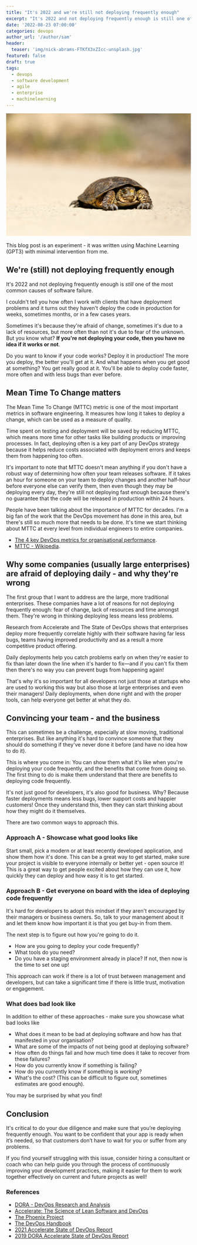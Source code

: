 ```yaml
---
title: "It's 2022 and we're still not deploying frequently enough"
excerpt: "It's 2022 and not deploying frequently enough is still one of the most common causes of software failure."
date: '2022-08-23 07:00:00'
categories: devops
author_url: '/author/sam'
header:
  teaser: 'img/nick-abrams-FTKfX3xZIcc-unsplash.jpg'
featured: false
draft: true
tags:
  - devops
  - software development
  - agile
  - enterprise
  - machinelearning
---
```


![](/img/nick-abrams-FTKfX3xZIcc-unsplash.jpg)

This blog post is an experiment - it was written using Machine Learning (GPT3) with minimal intervention from me.

## We're (still) not deploying frequently enough

It's 2022 and not deploying frequently enough is *still* one of the most common causes of software failure.

I couldn't tell you how often I work with clients that have deployment problems and it turns out they haven't deploy the code in production for weeks, sometimes months, or in a few cases years.

Sometimes it's because they're afraid of change, sometimes it's due to a lack of resources, but more often than not it's due to fear of the unknown. But you know what? **If you're not deploying your code, then you have no idea if it works or not**.

Do you want to know if your code works? Deploy it in production! The more you deploy, the better you'll get at it. And what happens when you get good at something? You get really good at it. You'll be able to deploy code faster, more often and with less bugs than ever before.

## Mean Time To Change matters

The Mean Time To Change (MTTC) metric is one of the most important metrics in software engineering. It measures how long it takes to deploy a change, which can be used as a measure of quality.

Time spent on testing and deployment will be saved by reducing MTTC, which means more time for other tasks like building products or improving processes. In fact, deploying often is a key part of any DevOps strategy because it helps reduce costs associated with deployment errors and keeps them from happening too often.

It's important to note that MTTC doesn't mean anything if you don't have a robust way of determining how often your team releases software. If it takes an hour for someone on your team to deploy changes and another half-hour before everyone else can verify them, then even though they may be deploying every day, they're still not deploying fast enough because there's no guarantee that the code will be released in production within 24 hours.

People have been talking about the importance of MTTC for decades. I'm a big fan of the work that the DevOps movement has done in this area, but there's still so much more that needs to be done. It's time we start thinking about MTTC at every level from individual engineers to entire companies.

- [The 4 key DevOps metrics for organisational performance](https://cloud.google.com/blog/products/devops-sre/using-the-four-keys-to-measure-your-devops-performance).
- [MTTC - Wikipedia](https://en.wikipedia.org/wiki/Mean_time_to_change).

## Why some companies (usually large enterprises) are afraid of deploying daily - and why they're wrong

The first group that I want to address are the large, more traditional enterprises. These companies have a lot of reasons for not deploying frequently enough: fear of change, lack of resources and time amongst them. They're wrong in thinking deploying less means less problems.

Research from Accelerate and The State of DevOps shows that enterprises deploy more frequently correlate highly with their software having far less bugs, teams having improved productivity and as a result a more competitive product offering.

Daily deployments help you catch problems early on when they're easier to fix than later down the line when it's harder to fix—and if you can't fix them then there's no way you can prevent bugs from happening again!

That's why it's so important for all developers not just those at startups who are used to working this way but also those at large enterprises and even their managers! Daily deployments, when done right and with the proper tools, can help everyone get better at what they do.

## Convincing your team - and the business

This can sometimes be a challenge, especially at slow moving, traditional enterprises. But like anything it's hard to convince someone that they should do something if they've never done it before (and have no idea how to do it).

This is where you come in: You can show them what it's like when you're deploying your code frequently, and the benefits that come from doing so. The first thing to do is make them understand that there are benefits to deploying code frequently.

It's not just good for developers, it's also good for business. Why? Because faster deployments means less bugs, lower support costs and happier customers! Once they understand this, then they can start thinking about how they might do it themselves.

There are two common ways to approach this.

### Approach A - Showcase what good looks like

Start small, pick a modern or at least recently developed application, and show them how it's done. This can be a great way to get started, make sure your project is visible to everyone internally or better yet - open source it! This is a great way to get people excited about how they can use it, how quickly they can deploy and how easy it is to get started.

### Approach B - Get everyone on board with the idea of deploying code frequently

It's hard for developers to adopt this mindset if they aren't encouraged by their managers or business owners. So, talk to your management about it and let them know how important it is that you get buy-in from them.

The next step is to figure out how you're going to do it.

- How are you going to deploy your code frequently?
- What tools do you need?
- Do you have a staging environment already in place? If not, then now is the time to set one up!

This approach can work if there is a lot of trust between management and developers, but can take a significant time if there is little trust, motivation or engagement.

### What does bad look like

In addition to either of these approaches - make sure you showcase what bad looks like

- What does it mean to be bad at deploying software and how has that manifested in your organisation?
- What are some of the impacts of not being good at deploying software?
- How often do things fail and how much time does it take to recover from these failures?
- How do you currently know if something is failing?
- How do you currently know if something is *working*?
- What's the cost? (This can be difficult to figure out, sometimes estimates are good enough).

You may be surprised by what you find!

## Conclusion

It's critical to do your due diligence and make sure that you’re deploying frequently enough. You want to be confident that your app is ready when it’s needed, so that customers don’t have to wait for you or suffer from any problems.

If you find yourself struggling with this issue, consider hiring a consultant or coach who can help guide you through the process of continuously improving your development practices, making it easier for them to work together effectively on current and future projects as well!

### References

- [DORA - DevOps Research and Analysis](https://www.devops-research.com/research.html)
- [Accelerate: The Science of Lean Software and DevOps](https://itrevolution.com/book/accelerate/)
- [The Phoenix Project](https://itrevolution.com/the-phoenix-project/)
- [The DevOps Handbook](https://itrevolution.com/the-devops-handbook/)
- [2021 Accelerate State of DevOps Report](https://cloud.google.com/blog/products/devops-sre/announcing-dora-2021-accelerate-state-of-devops-report)
- [2019 DORA Accelerate State of DevOps Report](https://cloud.google.com/blog/products/devops-sre/the-2019-accelerate-state-of-devops-elite-performance-productivity-and-scaling)
